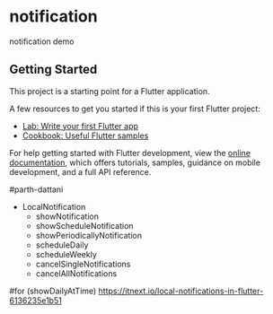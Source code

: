 # notification

notification demo

## Getting Started

This project is a starting point for a Flutter application.

A few resources to get you started if this is your first Flutter project:

- [Lab: Write your first Flutter app](https://docs.flutter.dev/get-started/codelab)
- [Cookbook: Useful Flutter samples](https://docs.flutter.dev/cookbook)

For help getting started with Flutter development, view the
[online documentation](https://docs.flutter.dev/), which offers tutorials,
samples, guidance on mobile development, and a full API reference.

#parth-dattani
- LocalNotification
    - showNotification
    - showScheduleNotification
    - showPeriodicallyNotification
    - scheduleDaily
    - scheduleWeekly
    - cancelSingleNotifications
    - cancelAllNotifications

#for (showDailyAtTime)
https://itnext.io/local-notifications-in-flutter-6136235e1b51